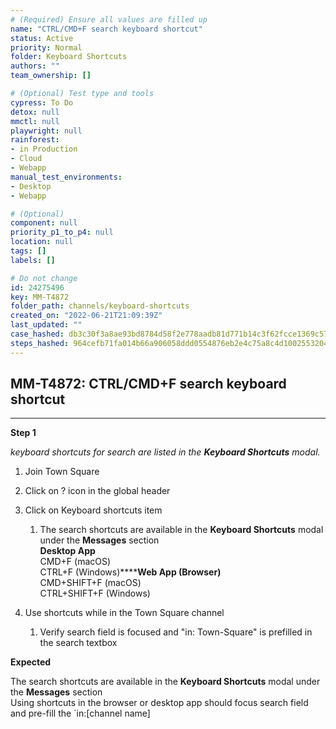 ```yaml
---
# (Required) Ensure all values are filled up
name: "CTRL/CMD+F search keyboard shortcut"
status: Active
priority: Normal
folder: Keyboard Shortcuts
authors: ""
team_ownership: []

# (Optional) Test type and tools
cypress: To Do
detox: null
mmctl: null
playwright: null
rainforest: 
- in Production
- Cloud
- Webapp
manual_test_environments: 
- Desktop
- Webapp

# (Optional)
component: null
priority_p1_to_p4: null
location: null
tags: []
labels: []

# Do not change
id: 24275496
key: MM-T4872
folder_path: channels/keyboard-shortcuts
created_on: "2022-06-21T21:09:39Z"
last_updated: ""
case_hashed: db3c30f3a8ae93bd8784d58f2e778aadb81d771b14c3f62fcce1369c5766e474fbbacd6392ac0a440ef8c4c870b7e0b1
steps_hashed: 964cefb71fa014b66a906058ddd0554876eb2e4c75a8c4d100255320474ffda7f8e2859ea341420496308233c39fdcfd
---
```


## MM-T4872: CTRL/CMD+F search keyboard shortcut

---

**Step 1**

_keyboard shortcuts for search are listed in the **Keyboard Shortcuts** modal._

1. Join Town Square

2. Click on ? icon in the global header

3. Click on Keyboard shortcuts item

   1. The search shortcuts are available in the **Keyboard Shortcuts** modal under the **Messages** section
      \
      **Desktop App**\
      CMD+F (macOS)\
      CTRL+F (Windows)\*\*\*\***Web App (Browser)**\
      CMD+SHIFT+F (macOS)\
      CTRL+SHIFT+F (Windows)

4. Use shortcuts while in the Town Square channel

   1. Verify search field is focused and "in: Town-Square" is prefilled in the search textbox

**Expected**

The search shortcuts are available in the **Keyboard Shortcuts** modal under the **Messages** section\
Using shortcuts in the browser or desktop app should focus search field and pre-fill the \`in:\[channel name]
